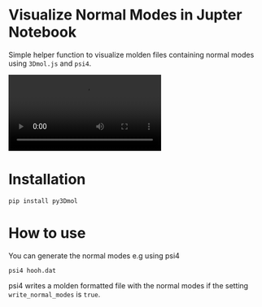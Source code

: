 # Visualize Normal Modes in Jupter Notebook

Simple helper function to visualize molden files containing normal modes using `3Dmol.js` and
`psi4`. 

![Demonstration](./NormalModes.mov)

# Installation

`pip install py3Dmol`

# How to use

You can generate the normal modes e.g using psi4 

`psi4 hooh.dat`

psi4 writes a molden formatted file with the normal modes if the setting `write_normal_modes` is `true`. 

